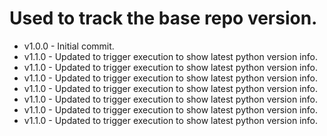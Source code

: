 # Used to track the base repo version.
* v1.0.0 - Initial commit.
* v1.1.0 - Updated to trigger execution to show latest python version info.
* v1.1.0 - Updated to trigger execution to show latest python version info.
* v1.1.0 - Updated to trigger execution to show latest python version info.
* v1.1.0 - Updated to trigger execution to show latest python version info.
* v1.1.0 - Updated to trigger execution to show latest python version info.
* v1.1.0 - Updated to trigger execution to show latest python version info.
* v1.1.0 - Updated to trigger execution to show latest python version info.
